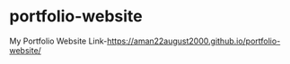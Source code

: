 # portfolio-website
My Portfolio Website Link-https://aman22august2000.github.io/portfolio-website/
